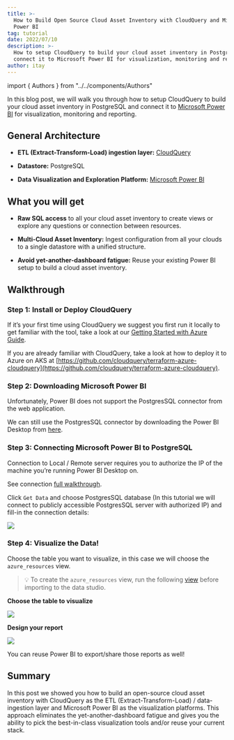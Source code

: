 ```yaml
---
title: >-
  How to Build Open Source Cloud Asset Inventory with CloudQuery and Microsoft
  Power BI
tag: tutorial
date: 2022/07/10
description: >-
  How to setup CloudQuery to build your cloud asset inventory in PostgreSQL and
  connect it to Microsoft Power BI for visualization, monitoring and reporting.
author: itay
---
```


import { Authors } from "../../components/Authors"

<Authors/>


In this blog post, we will walk you through how to setup CloudQuery to build your cloud asset inventory in PostgreSQL and connect it to [Microsoft Power BI](https://powerbi.microsoft.com/) for visualization, monitoring and reporting.


## General Architecture

- **ETL (Extract-Transform-Load) ingestion layer:** [CloudQuery](https://github.com/cloudquery/cloudquery)

- **Datastore:** PostgreSQL

- **Data Visualization and Exploration Platform:** [Microsoft Power BI](https://powerbi.microsoft.com/)

## What you will get

- **Raw SQL access** to all your cloud asset inventory to create views or explore any questions or connection between resources.

- **Multi-Cloud Asset Inventory:** Ingest configuration from all your clouds to a single datastore with a unified structure.

- **Avoid yet-another-dashboard fatigue:** Reuse your existing Power BI setup to build a cloud asset inventory.

## Walkthrough

### Step 1: **Install or Deploy CloudQuery**

If it’s your first time using CloudQuery we suggest you first run it locally to get familiar with the tool, take a look at our [Getting Started with Azure Guide](https://docs.cloudquery.io/docs/getting-started/getting-started-with-azure).

If you are already familiar with CloudQuery, take a look at how to deploy it to Azure on AKS at [https://github.com/cloudquery/terraform-azure-cloudquery](https://github.com/cloudquery/terraform-azure-cloudquery).

### Step 2: Downloading Microsoft Power BI

Unfortunately, Power BI does not support the PostgresSQL connector from the web application.

We can still use the PostgresSQL connector by downloading the Power BI Desktop from [here](https://www.microsoft.com/en-us/download/details.aspx?id=58494).

### Step 3: Connecting Microsoft Power BI to PostgreSQL

Connection to Local / Remote server requires you to authorize the IP of the machine you’re running Power BI Desktop on.

See connection [full walkthrough](https://docs.microsoft.com/en-us/power-query/connectors/postgresql).

Click `Get Data` and choose PostgresSQL database (In this tutorial we will connect to publicly accessible PostgresSQL server with authorized IP) and fill-in the connection details:

![](/images/blog/cloud-asset-inventory-cloudquery-microsoft-power-bi/image0.png)

### Step 4: Visualize the Data!

Choose the table you want to visualize, in this case we will choose the `azure_resources` view.

> 💡 To create the `azure_resources` view, run the following [view](https://github.com/cloudquery/cq-provider-azure/blob/main/views/resource.sql) before importing to the data studio.

**Choose the table to visualize**

![](/images/blog/cloud-asset-inventory-cloudquery-microsoft-power-bi/image1.png)

**Design your report**

![](/images/blog/cloud-asset-inventory-cloudquery-microsoft-power-bi/image2.png)

You can reuse Power BI to export/share those reports as well!

## Summary

In this post we showed you how to build an open-source cloud asset inventory with CloudQuery as the ETL (Extract-Transform-Load) / data-ingestion layer and Microsoft Power BI as the visualization platforms. This approach eliminates the yet-another-dashboard fatigue and gives you the ability to pick the best-in-class visualization tools and/or reuse your current stack.

